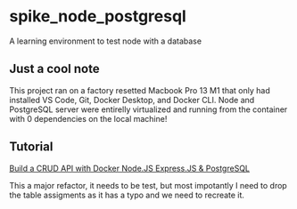 # spike_node_postgresql

A learning environment to test node with a database

## Just a cool note

This project ran on a factory resetted Macbook Pro 13 M1 that only had installed VS Code, Git, Docker Desktop, and Docker CLI.
Node and PostgreSQL server were entirelly virtualized and running from the container with 0 dependencies on the local machine!

## Tutorial

[Build a CRUD API with Docker Node.JS Express.JS & PostgreSQL](https://www.youtube.com/watch?v=sDPw2Yp4JwE)

This a major refactor, it needs to be test, but most impotantly I need to drop the table assigments as it has a typo and we need to recreate it.